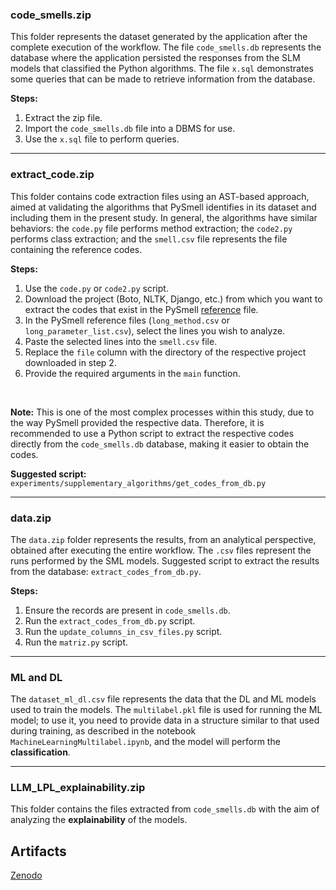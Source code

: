 ### code_smells.zip

This folder represents the dataset generated by the application after the complete execution of the workflow. The file `code_smells.db` represents the database where the application persisted the responses from the SLM models that classified the Python algorithms. The file `x.sql` demonstrates some queries that can be made to retrieve information from the database.

**Steps:**
1. Extract the zip file.
2. Import the `code_smells.db` file into a DBMS for use.
3. Use the `x.sql` file to perform queries.

---

### extract_code.zip

This folder contains code extraction files using an AST-based approach, aimed at validating the algorithms that PySmell identifies in its dataset and including them in the present study. In general, the algorithms have similar behaviors: the `code.py` file performs method extraction; the `code2.py` performs class extraction; and the `smell.csv` file represents the file containing the reference codes.

**Steps:**
1. Use the `code.py` or `code2.py` script.
2. Download the project (Boto, NLTK, Django, etc.) from which you want to extract the codes that exist in the PySmell [reference](https://github.com/chenzhifei731/Pysmell/tree/master/pysmell/detection/example%20repository/definite%20negative) file.
3. In the PySmell reference files (`long_method.csv` or `long_parameter_list.csv`), select the lines you wish to analyze.
4. Paste the selected lines into the `smell.csv` file.
5. Replace the `file` column with the directory of the respective project downloaded in step 2.
6. Provide the required arguments in the `main` function.

<br>

**Note:** This is one of the most complex processes within this study, due to the way PySmell provided the respective data. Therefore, it is recommended to use a Python script to extract the respective codes directly from the `code_smells.db` database, making it easier to obtain the codes.

**Suggested script:** `experiments/supplementary_algorithms/get_codes_from_db.py`

---

### data.zip

The `data.zip` folder represents the results, from an analytical perspective, obtained after executing the entire workflow. The `.csv` files represent the runs performed by the SML models. Suggested script to extract the results from the database: `extract_codes_from_db.py`.

**Steps:**
1. Ensure the records are present in `code_smells.db`.
2. Run the `extract_codes_from_db.py` script.
3. Run the `update_columns_in_csv_files.py` script.
4. Run the `matriz.py` script.

---

### ML and DL

The `dataset_ml_dl.csv` file represents the data that the DL and ML models used to train the models. The `multilabel.pkl` file is used for running the ML model; to use it, you need to provide data in a structure similar to that used during training, as described in the notebook `MachineLearningMultilabel.ipynb`, and the model will perform the **classification**.

---

### LLM_LPL_explainability.zip

This folder contains the files extracted from `code_smells.db` with the aim of analyzing the **explainability** of the models.

## Artifacts

[Zenodo](https://zenodo.org/records/15514693)
